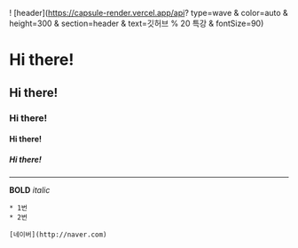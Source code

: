! [header](https://capsule-render.vercel.app/api? type=wave & color=auto & height=300 & section=header & text=깃허브 % 20 특강 & fontSize=90)

# Hi there!
## Hi there!
### Hi there!
#### Hi there!
##### Hi there!

---

**BOLD**
*italic*
~~~줄긋기~~~
* 1번
* 2번

[네이버](http://naver.com)
